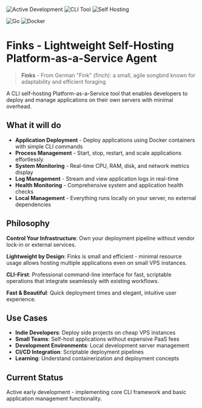 ![Active Development](https://img.shields.io/badge/Active%20Development-green?style=for-the-badge) ![CLI Tool](https://img.shields.io/badge/CLI%20Tool-blue?style=for-the-badge) ![Self Hosting](https://img.shields.io/badge/Self%20Hosting-orange?style=for-the-badge)

![Go](https://img.shields.io/badge/go-%2300ADD8.svg?style=for-the-badge&logo=go&logoColor=white) ![Docker](https://img.shields.io/badge/docker-%230db7ed.svg?style=for-the-badge&logo=docker&logoColor=white)
# Finks - Lightweight Self-Hosting Platform-as-a-Service Agent

> **Finks** - From German "Fink" (finch): a small, agile songbird known for adaptability and efficient foraging

A CLI self-hosting Platform-as-a-Service tool that enables developers to deploy and manage applications on their own servers with minimal overhead.

## What it will do

- **Application Deployment** - Deploy applications using Docker containers with simple CLI commands
- **Process Management** - Start, stop, restart, and scale applications effortlessly
- **System Monitoring** - Real-time CPU, RAM, disk, and network metrics display
- **Log Management** - Stream and view application logs in real-time
- **Health Monitoring** - Comprehensive system and application health checks
- **Local Management** - Everything runs locally on your server, no external dependencies

## Philosophy

**Control Your Infrastructure**: Own your deployment pipeline without vendor lock-in or external services.

**Lightweight by Design**: Finks is small and efficient - minimal resource usage allows hosting multiple applications even on small VPS instances.

**CLI-First**: Professional command-line interface for fast, scriptable operations that integrate seamlessly with existing workflows.

**Fast & Beautiful**: Quick deployment times and elegant, intuitive user experience.

## Use Cases

- **Indie Developers**: Deploy side projects on cheap VPS instances
- **Small Teams**: Self-host applications without expensive PaaS fees
- **Development Environments**: Local development server management
- **CI/CD Integration**: Scriptable deployment pipelines
- **Learning**: Understand containerization and deployment concepts

## Current Status

Active early development - implementing core CLI framework and basic application management functionality.

